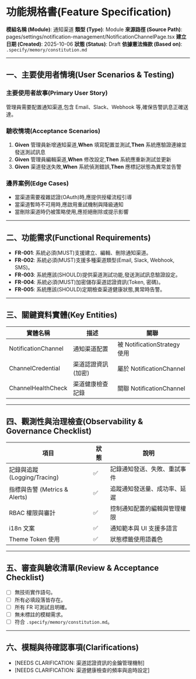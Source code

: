 # 功能規格書(Feature Specification)

**模組名稱 (Module)**: 通知渠道
**類型 (Type)**: Module
**來源路徑 (Source Path)**: pages/settings/notification-management/NotificationChannelPage.tsx
**建立日期 (Created)**: 2025-10-06
**狀態 (Status)**: Draft
**依據憲法條款 (Based on)**: `.specify/memory/constitution.md`

---

## 一、主要使用者情境(User Scenarios & Testing)

### 主要使用者故事(Primary User Story)
管理員需要配置通知渠道,包含 Email、Slack、Webhook 等,確保告警訊息正確送達。

### 驗收情境(Acceptance Scenarios)
1. **Given** 管理員新增通知渠道,**When** 填寫配置並測試,**Then** 系統應驗證連線並發送測試訊息
2. **Given** 管理員編輯渠道,**When** 修改設定,**Then** 系統應重新測試並更新
3. **Given** 渠道發送失敗,**When** 系統偵測錯誤,**Then** 應標記狀態為異常並告警

### 邊界案例(Edge Cases)
- 當渠道需要複雜認證(OAuth)時,應提供授權流程引導
- 當渠道暫時不可用時,應啟用重試機制與降級通知
- 當刪除渠道時仍被策略使用,應拒絕刪除或提示影響

---

## 二、功能需求(Functional Requirements)

- **FR-001**: 系統必須(MUST)支援建立、編輯、刪除通知渠道。
- **FR-002**: 系統必須(MUST)支援多種渠道類型(Email, Slack, Webhook, SMS)。
- **FR-003**: 系統應該(SHOULD)提供渠道測試功能,發送測試訊息驗證設定。
- **FR-004**: 系統必須(MUST)加密儲存渠道認證資訊(Token, 密碼)。
- **FR-005**: 系統應該(SHOULD)定期檢查渠道健康狀態,異常時告警。

---

## 三、關鍵資料實體(Key Entities)
| 實體名稱 | 描述 | 關聯 |
|-----------|------|------|
| NotificationChannel | 通知渠道配置 | 被 NotificationStrategy 使用 |
| ChannelCredential | 渠道認證資訊(加密) | 屬於 NotificationChannel |
| ChannelHealthCheck | 渠道健康檢查記錄 | 關聯 NotificationChannel |

---

## 四、觀測性與治理檢查(Observability & Governance Checklist)

| 項目 | 狀態 | 說明 |
|------|------|------|
| 記錄與追蹤 (Logging/Tracing) | ✅ | 記錄通知發送、失敗、重試事件 |
| 指標與告警 (Metrics & Alerts) | ✅ | 追蹤通知發送量、成功率、延遲 |
| RBAC 權限與審計 | ✅ | 控制通知配置的編輯與管理權限 |
| i18n 文案 | ✅ | 通知範本與 UI 支援多語言 |
| Theme Token 使用 | ✅ | 狀態標籤使用語義色 |

---

## 五、審查與驗收清單(Review & Acceptance Checklist)

- [ ] 無技術實作語句。
- [ ] 所有必填段落皆存在。
- [ ] 所有 FR 可測試且明確。
- [ ] 無未標註的模糊需求。
- [ ] 符合 `.specify/memory/constitution.md`。

---

## 六、模糊與待確認事項(Clarifications)

- [NEEDS CLARIFICATION: 渠道認證資訊的金鑰管理機制]
- [NEEDS CLARIFICATION: 渠道健康檢查的頻率與逾時設定]
